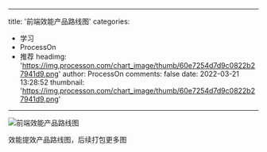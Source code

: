 
---
title: '前端效能产品路线图'
categories: 
 - 学习
 - ProcessOn
 - 推荐
headimg: 'https://img.processon.com/chart_image/thumb/60e7254d7d9c0822b27941d9.png'
author: ProcessOn
comments: false
date: 2022-03-21 13:28:52
thumbnail: 'https://img.processon.com/chart_image/thumb/60e7254d7d9c0822b27941d9.png'
---

<div>   
<img class="thumb" alt="前端效能产品路线图" src="https://img.processon.com/chart_image/thumb/60e7254d7d9c0822b27941d9.png" referrerpolicy="no-referrer">
<p>效能提效产品路线图，后续打包更多图</p>  
</div>
            